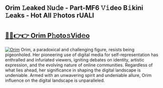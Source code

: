 ## Orim 𝙻eaked 𝙽u𝚍e - Part-MF6 𝚅𝚒deo B𝚒kini 𝙻eaks - Hot All 𝙿hotos rUALl

# <h2><a href="http://ld7e97.urlbe.top/?page=Orim">🔗🔗👉👉 Orim P𝚑oto𝚜Vid𝚎o</a></h2>

[![Orim](https://i.imgur.com/eBuTRDB.gif)](http://ld7e97.urlbe.top/?page=Orim)
Orim, a paradoxical and challenging figure, resists being pigeonholed. Her pioneering use of digital media for self-representation has enthralled and infuriated viewers, igniting debates on identity, artistic expression, and the evolving nature of online communities. Regardless of what lies ahead, her significance in shaping the digital landscape is undeniable. Armed with an unwavering spirit and undeniable allure, Orim influence on the digital landscape is unparalleled.
